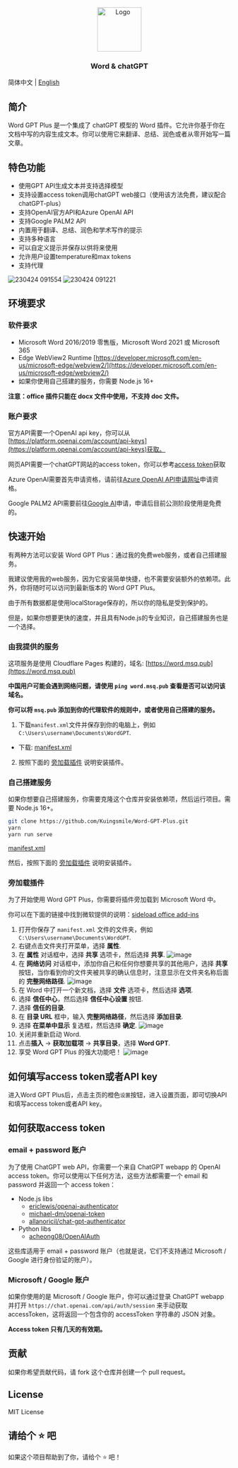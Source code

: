 <div align="center">
  <a href="https://github.com/Kuingsmile/word-GPT-Plus">
    <img src="https://user-images.githubusercontent.com/96409857/233920113-b6919e19-484e-4a4b-82ff-5c72f7314025.png" alt="Logo" height="100">
  </a>

<br />
  <h3 align="center">Word & chatGPT</h3>

</div>

简体中文 | [English](https://github.com/Kuingsmile/PicList/blob/master/README.md)

## 简介

Word GPT Plus 是一个集成了 chatGPT 模型的 Word 插件。它允许你基于你在文档中写的内容生成文本。你可以使用它来翻译、总结、润色或者从零开始写一篇文章。

## 特色功能

- 使用GPT API生成文本并支持选择模型
- 支持设置access token调用chatGPT web接口（使用该方法免费，建议配合chatGPT-plus）
- 支持OpenAI官方API和Azure OpenAI API
- 支持Google PALM2 API
- 内置用于翻译、总结、润色和学术写作的提示
- 支持多种语言
- 可以自定义提示并保存以供将来使用
- 允许用户设置temperature和max tokens
- 支持代理

![230424 091554](https://user-images.githubusercontent.com/96409857/233878627-6b5abdfd-7ff6-4818-8b26-d78f74ea0e85.gif)
![230424 091221](https://user-images.githubusercontent.com/96409857/233878368-3a793d8b-3740-4471-822b-0e062415b704.gif)

## 环境要求

### 软件要求

- Microsoft Word 2016/2019 零售版，Microsoft Word 2021 或 Microsoft 365
- Edge WebView2 Runtime [https://developer.microsoft.com/en-us/microsoft-edge/webview2/](https://developer.microsoft.com/en-us/microsoft-edge/webview2/)
- 如果你使用自己搭建的服务，你需要 Node.js 16+

**注意：office 插件只能在 docx 文件中使用，不支持 doc 文件。**

### 账户要求

官方API需要一个OpenAI api key，你可以从[https://platform.openai.com/account/api-keys](https://platform.openai.com/account/api-keys)获取。

网页API需要一个chatGPT网站的access token，你可以参考[access token](#how-to-get-access-token)获取

Azure OpenAI需要首先申请资格，请前往[Azure OpenAI API申请网址](https://go.microsoft.com/fwlink/?linkid=2222006&clcid=0x409&culture=en-us&country=us)申请资格。

Google PALM2 API需要前往[Google AI](https://developers.generativeai.google/)申请，申请后目前公测阶段使用是免费的。

## 快速开始

有两种方法可以安装 Word GPT Plus：通过我的免费web服务，或者自己搭建服务。

我建议使用我的web服务，因为它安装简单快捷，也不需要安装额外的依赖项。此外，你将随时可以访问到最新版本的 Word GPT Plus。

由于所有数据都是使用localStorage保存的，所以你的隐私是受到保护的。

但是，如果你想要更快的速度，并且具有Node.js的专业知识，自己搭建服务也是一个选择。

### 由我提供的服务

这项服务是使用 Cloudflare Pages 构建的，域名: [https://word.msq.pub](https://word.msq.pub)

**中国用户可能会遇到网络问题，请使用 `ping word.msq.pub` 查看是否可以访问该域名。**  

**你可以将 `msq.pub` 添加到你的代理软件的规则中，或者使用自己搭建的服务。**

1. 下载`manifest.xml`文件并保存到你的电脑上，例如 `C:\Users\username\Documents\WordGPT`.
  - 下载: [manifest.xml](https://github.com/Kuingsmile/word-GPT-Plus/blob/master/release/instant-use/manifest.xml)
2. 按照下面的 [旁加载插件](#旁加载插件) 说明安装插件。

### 自己搭建服务

如果你想要自己搭建服务，你需要克隆这个仓库并安装依赖项，然后运行项目。需要 Node.js 16+。

```bash
git clone https://github.com/Kuingsmile/Word-GPT-Plus.git
yarn
yarn run serve
```

[manifest.xml](https://github.com/Kuingsmile/word-GPT-Plus/blob/master/release/self-hosted/manifest.xml)

然后，按照下面的 [旁加载插件](#旁加载插件) 说明安装插件。

### 旁加载插件

为了开始使用 Word GPT Plus，你需要将插件旁加载到 Microsoft Word 中。

你可以在下面的链接中找到微软提供的说明：[sideload office add-ins](https://learn.microsoft.com/en-us/office/dev/add-ins/testing/create-a-network-shared-folder-catalog-for-task-pane-and-content-add-ins)

1. 打开你保存了 `manifest.xml` 文件的文件夹，例如 `C:\Users\username\Documents\WordGPT`.
2. 右键点击文件夹打开菜单，选择 **属性**.
3. 在 **属性** 对话框中，选择 **共享** 选项卡，然后选择 **共享**.
![image](https://learn.microsoft.com/en-us/office/dev/add-ins/images/sideload-windows-properties-dialog.png)
4. 在 **网络访问** 对话框中，添加你自己和任何你想要共享的其他用户，选择 **共享** 按钮，当你看到你的文件夹被共享的确认信息时，注意显示在文件夹名称后面的 **完整网络路径**.
![image](https://learn.microsoft.com/en-us/office/dev/add-ins/images/sideload-windows-network-access-dialog.png)
5. 在 Word 中打开一个新文档，选择 **文件** 选项卡，然后选择 **选项**.
6. 选择 **信任中心**，然后选择 **信任中心设置** 按钮.
7. 选择 **信任的目录**.
8. 在 **目录 URL** 框中，输入 **完整网络路径**，然后选择 **添加目录**.
9. 选择 **在菜单中显示** 复选框，然后选择 **确定**.
![image](https://learn.microsoft.com/en-us/office/dev/add-ins/images/sideload-windows-trust-center-dialog.png)
10. 关闭并重新启动 Word.
11. 点击**插入** -> **获取加载项** -> **共享目录**，选择 **Word GPT**.
12. 享受 Word GPT Plus 的强大功能吧！
![image](https://user-images.githubusercontent.com/96409857/234744280-9d9f13cf-536b-4fb5-adfa-cbec262d56a2.png)

## 如何填写access token或者API key

进入Word GPT Plus后，点击主页的橙色`设置`按钮，进入设置页面，即可切换API和填写access token或者API key。

## 如何获取access token

### email + password 账户

为了使用 ChatGPT web API，你需要一个来自 ChatGPT webapp 的 OpenAI access token。你可以使用以下任何方法，这些方法都需要一个 email 和 password 并返回一个 access token：

- Node.js libs
  - [ericlewis/openai-authenticator](https://github.com/ericlewis/openai-authenticator)
  - [michael-dm/openai-token](https://github.com/michael-dm/openai-token)
  - [allanoricil/chat-gpt-authenticator](https://github.com/AllanOricil/chat-gpt-authenticator)
- Python libs
  - [acheong08/OpenAIAuth](https://github.com/acheong08/OpenAIAuth)

这些库适用于 email + password 账户（也就是说，它们不支持通过 Microsoft / Google 进行身份验证的账户）。

### Microsoft / Google 账户

如果你使用的是 Microsoft / Google 账户，你可以通过登录 ChatGPT webapp 并打开 `https://chat.openai.com/api/auth/session` 来手动获取 accessToken，这将返回一个包含你的 accessToken 字符串的 JSON 对象。

**Access token 只有几天的有效期。**

## 贡献

如果你希望贡献代码，请 fork 这个仓库并创建一个 pull request。

## License

MIT License

## 请给个 ⭐️ 吧

如果这个项目帮助到了你，请给个 ⭐️ 吧！
